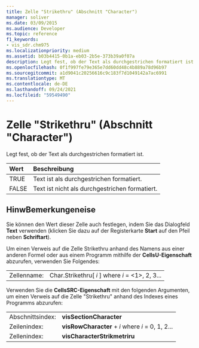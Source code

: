 ```yaml
---
title: Zelle "Strikethru" (Abschnitt "Character")
manager: soliver
ms.date: 03/09/2015
ms.audience: Developer
ms.topic: reference
f1_keywords:
- vis_sdr.chm975
ms.localizationpriority: medium
ms.assetid: b03b4415-0b1a-eb03-2b5e-373b39a0f07a
description: Legt fest, ob der Text als durchgestrichen formatiert ist.
ms.openlocfilehash: 0f1f997fe79e365e7dd60dd48c4b889a78d96b97
ms.sourcegitcommit: a1d9041c20256616c9c183f7d1049142a7ac6991
ms.translationtype: MT
ms.contentlocale: de-DE
ms.lasthandoff: 09/24/2021
ms.locfileid: "59549490"
---
```

# <a name="strikethru-cell-character-section"></a>Zelle "Strikethru" (Abschnitt "Character")

Legt fest, ob der Text als durchgestrichen formatiert ist.
  
|**Wert**|**Beschreibung**|
|:-----|:-----|
|TRUE  <br/> |Text ist als durchgestrichen formatiert.  <br/> |
|FALSE  <br/> |Text ist nicht als durchgestrichen formatiert.  <br/> |
   
## <a name="remarks"></a>HinwBemerkungeneise

Sie können den Wert dieser Zelle auch festlegen, indem Sie das Dialogfeld **Text** verwenden (klicken Sie dazu auf der Registerkarte **Start** auf den Pfeil neben **Schriftart**). 
  
Um einen Verweis auf die Zelle Strikethru anhand des Namens aus einer anderen Formel oder aus einem Programm mithilfe der **CellsU-Eigenschaft** abzurufen, verwenden Sie Folgendes: 
  
|||
|:-----|:-----|
|Zellenname:  <br/> |Char.Strikethru[ *i*  ] where  *i*  = <1>, 2, 3...  <br/> |
   
Verwenden Sie die **CellsSRC-Eigenschaft** mit den folgenden Argumenten, um einen Verweis auf die Zelle "Strikethru" anhand des Indexes eines Programms abzurufen: 
  
|||
|:-----|:-----|
|Abschnittsindex:  <br/> |**visSectionCharacter** <br/> |
|Zeilenindex:  <br/> |**visRowCharacter**  +   *i* where *i* = 0, 1, 2...  <br/> |
|Zellenindex:  <br/> |**visCharacterStrikmetriru** <br/> |
   

